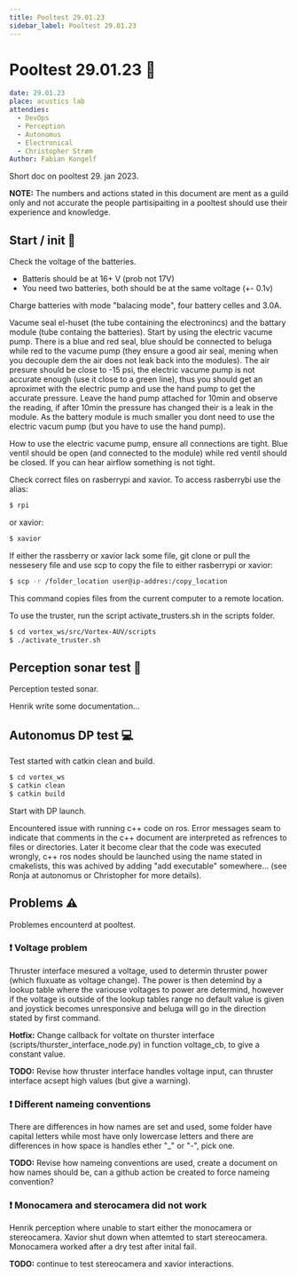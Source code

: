 ```yaml
---
title: Pooltest 29.01.23
sidebar_label: Pooltest 29.01.23
---
```


# Pooltest 29.01.23 :whale:

```yaml
date: 29.01.23
place: acustics lab
attendies:
  - DevOps
  - Perception
  - Autonomus
  - Electronical
  - Christopher Strøm
Author: Fabian Kongelf
```

Short doc on pooltest 29. jan 2023.

**NOTE:** The numbers and actions stated in this document are ment as a guild only and not accurate the people partisipaiting in a pooltest should use their experience and knowledge.

## Start / init :runner:

Check the voltage of the batteries.

- Batteris should be at 16+ V (prob not 17V)
- You need two batteries, both should be at the same voltage (+- 0.1v)

Charge batteries with mode "balacing mode", four battery celles and 3.0A.

Vacume seal el-huset (the tube containing the electronincs) and the battary module (tube containg the batteries). Start by using the electric vacume pump. There is a blue and red seal, blue should be connected to beluga while red to the vacume pump (they ensure a good air seal, mening when you decouple dem the air does not leak back into the modules). The air presure should be close to -15 psi, the electric vacume pump is not accurate enough (use it close to a green line), thus you should get an aproximet with the electric pump and use the hand pump to get the accurate pressure. Leave the hand pump attached for 10min and observe the reading, if after 10min the pressure has changed their is a leak in the module. As the battery module is much smaller you dont need to use the electric vacum pump (but you have to use the hand pump).

How to use the electric vacume pump, ensure all connections are tight. Blue ventil should be open (and connected to the module) while red ventil should be closed. If you can hear airflow something is not tight.

Check correct files on rasberrypi and xavior. To access rasberrybi use the alias:

```bash
$ rpi
```

or xavior:

```bash
$ xavior
```

If either the rassberry or xavior lack some file, git clone or pull the nessesery file and use scp to copy the file to either rasberrypi or xavior:

```bash
$ scp -r /folder_location user@ip-addres:/copy_location
```

This command copies files from the current computer to a remote location.

To use the truster, run the script activate_trusters.sh in the scripts folder.

```bash
$ cd vortex_ws/src/Vortex-AUV/scripts
$ ./activate_truster.sh
```

## Perception sonar test :eyes:

Perception tested sonar.

Henrik write some documentation...

## Autonomus DP test :computer:

Test started with catkin clean and build.

```bash
$ cd vortex_ws
$ catkin clean
$ catkin build
```

Start with DP launch.

Encountered issue with running c++ code on ros. Error messages seam to indicate that comments in the c++ document are interpreted as refrences to files or directories. Later it become clear that the code was executed wrongly, c++ ros nodes should be launched using the name stated in cmakelists, this was achived by adding "add executable" somewhere... (see Ronja at autonomus or Christopher for more details).

## Problems :warning:

Problemes encounterd at pooltest.

### :exclamation: Voltage problem

Thruster interface mesured a voltage, used to determin thruster power (which fluxuate as voltage change). The power is then detemind by a lookup table where the variouse voltages to power are determind, however if the voltage is outside of the lookup tables range no default value is given and joystick becomes unresponsive and beluga will go in the direction stated by first command.

**Hotfix:** Change callback for voltate on thurster interface (scripts/thurster_interface_node.py) in function voltage_cb, to give a constant value.

**TODO:** Revise how thruster interface handles voltage input, can thruster interface acsept high values (but give a warning).

### :exclamation: Different nameing conventions

There are differences in how names are set and used, some folder have capital letters while most have only lowercase letters and there are differences in how space is handles ether "_" or "-", pick one.

**TODO:** Revise how nameing conventions are used, create a document on how names should be, can a github action be created to force nameing convention?

### :exclamation: Monocamera and sterocamera did not work

Henrik perception where unable to start either the monocamera or stereocamera. Xavior shut down when attemted to start stereocamera.
Monocamera worked after a dry test after inital fail.

**TODO:** continue to test stereocamera and xavior interactions.
